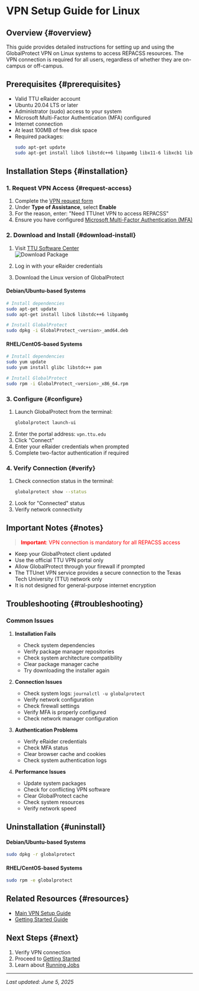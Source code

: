 # VPN Setup Guide for Linux

## Overview {#overview}
This guide provides detailed instructions for setting up and using the GlobalProtect VPN on Linux systems to access REPACSS resources. The VPN connection is required for all users, regardless of whether they are on-campus or off-campus.

## Prerequisites {#prerequisites}
- Valid TTU eRaider account
- Ubuntu 20.04 LTS or later
- Administrator (sudo) access to your system
- Microsoft Multi-Factor Authentication (MFA) configured
- Internet connection
- At least 100MB of free disk space
- Required packages:
  ```bash
  sudo apt-get update
  sudo apt-get install libc6 libstdc++6 libpam0g libx11-6 libxcb1 libxcomposite1 libxcursor1 libxdamage1 libxext6 libxfixes3 libxi6 libxrandr2 libxrender1 libxtst6 libnss3 libgtk-3-0
  ```

## Installation Steps {#installation}

### 1. Request VPN Access {#request-access}
1. Complete the [VPN request form](https://askit.ttu.edu/sp?id=sc_cat_item&sys_id=a990ee5ddbdf41144d17266e139619f8)
2. Under **Type of Assistance**, select **Enable**
3. For the reason, enter: "Need TTUnet VPN to access REPACSS"
4. Ensure you have configured [Microsoft Multi-Factor Authentication (MFA)](https://askit.ttu.edu/sp?id=sc_cat_item&sys_id=77057d80874eb5509a3a539d3fbb35ed)

### 2. Download and Install {#download-install}
1. Visit [TTU Software Center](https://software.ttu.edu/global-protect)<br>
![Download Package](images/linux/download.png)<br>

2. Log in with your eRaider credentials
3. Download the Linux version of GlobalProtect

#### Debian/Ubuntu-based Systems
```bash
# Install dependencies
sudo apt-get update
sudo apt-get install libc6 libstdc++6 libpam0g

# Install GlobalProtect
sudo dpkg -i GlobalProtect_<version>_amd64.deb
```

#### RHEL/CentOS-based Systems
```bash
# Install dependencies
sudo yum update
sudo yum install glibc libstdc++ pam

# Install GlobalProtect
sudo rpm -i GlobalProtect_<version>_x86_64.rpm
```

### 3. Configure {#configure}
1. Launch GlobalProtect from the terminal:
   ```bash
   globalprotect launch-ui
   ```
2. Enter the portal address: `vpn.ttu.edu`
3. Click "Connect"
4. Enter your eRaider credentials when prompted
5. Complete two-factor authentication if required

### 4. Verify Connection {#verify}
1. Check connection status in the terminal:
   ```bash
   globalprotect show --status
   ```
2. Look for "Connected" status
3. Verify network connectivity

## Important Notes {#notes}
> <span style="color: red">**Important**: VPN connection is mandatory for all REPACSS access</span>

- Keep your GlobalProtect client updated
- Use the official TTU VPN portal only
- Allow GlobalProtect through your firewall if prompted
- The TTUnet VPN service provides a secure connection to the Texas Tech University (TTU) network only
- It is not designed for general-purpose internet encryption

## Troubleshooting {#troubleshooting}
### Common Issues
1. **Installation Fails**
   - Check system dependencies
   - Verify package manager repositories
   - Check system architecture compatibility
   - Clear package manager cache
   - Try downloading the installer again

2. **Connection Issues**
   - Check system logs: `journalctl -u globalprotect`
   - Verify network configuration
   - Check firewall settings
   - Verify MFA is properly configured
   - Check network manager configuration

3. **Authentication Problems**
   - Verify eRaider credentials
   - Check MFA status
   - Clear browser cache and cookies
   - Check system authentication logs

4. **Performance Issues**
   - Update system packages
   - Check for conflicting VPN software
   - Clear GlobalProtect cache
   - Check system resources
   - Verify network speed

## Uninstallation {#uninstall}
#### Debian/Ubuntu-based Systems
```bash
sudo dpkg -r globalprotect
```

#### RHEL/CentOS-based Systems
```bash
sudo rpm -e globalprotect
```

## Related Resources {#resources}
- [Main VPN Setup Guide](vpn-setup.md)
- [Getting Started Guide](../getting-started.md)

## Next Steps {#next}
1. Verify VPN connection
2. Proceed to [Getting Started](../getting-started.md)
3. Learn about [Running Jobs](../running-jobs.md)

---

*Last updated: June 5, 2025* 
